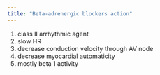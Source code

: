 ```yaml
---
title: "Beta-adrenergic blockers action"
---
```

1) class II arrhythmic agent
2) slow HR
3) decrease conduction velocity through AV node
4) decrease myocardial automaticity
5) mostly beta 1 activity


